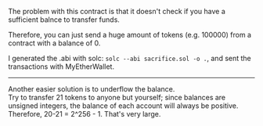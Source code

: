 The problem with this contract is that it doesn't check if you have a sufficient balnce to transfer funds.

Therefore, you can just send a huge amount of tokens (e.g. 100000) from a contract with a balance of 0.

I generated the .abi with solc: `solc --abi sacrifice.sol -o .`, and sent the transactions with MyEtherWallet.

___

Another easier solution is to underflow the balance.  
Try to transfer 21 tokens to anyone but yourself; since balances are unsigned integers, the balance of each account will always be positive.
Therefore, 20-21 = 2^256 - 1. That's very large.

